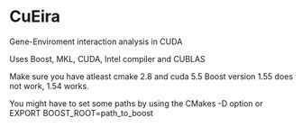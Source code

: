 CuEira
======

Gene-Enviroment interaction analysis in CUDA

Uses Boost, MKL, CUDA, Intel compiler and CUBLAS

Make sure you have atleast cmake 2.8 and cuda 5.5
Boost version 1.55 does not work, 1.54 works.

You might have to set some paths by using the CMakes -D option or EXPORT BOOST_ROOT=path_to_boost
